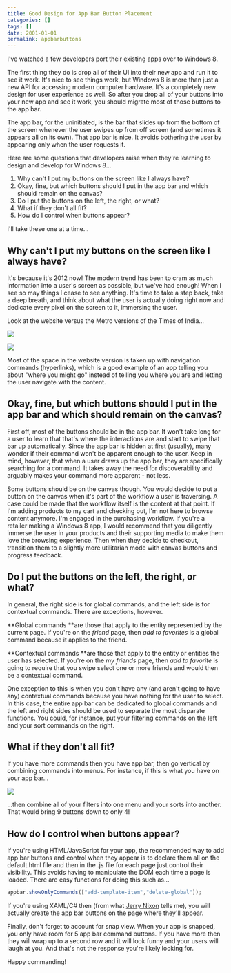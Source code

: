 ```yaml
---
title: Good Design for App Bar Button Placement
categories: []
tags: []
date: 2001-01-01
permalink: appbarbuttons
---
```


I&#39;ve watched a few developers port their existing apps over to Windows 8.

The first thing they do is drop all of their UI into their new app and run it to see it work. It&#39;s nice to see things work, but Windows 8 is more than just a new API for accessing modern computer hardware. It&#39;s a completely new design for user experience as well. So after you drop all of your buttons into your new app and see it work, you should migrate most of those buttons to the app bar.
<!-- xmore -->

The app bar, for the uninitiated, is the bar that slides up from the bottom of the screen whenever the user swipes up from off screen (and sometimes it appears all on its own). That app bar is nice. It avoids bothering the user by appearing only when the user requests it.

Here are some questions that developers raise when they&#39;re learning to design and develop for Windows 8...

1.  Why can&#39;t I put my buttons on the screen like I always have?
2.  Okay, fine, but which buttons should I put in the app bar and which should remain on the canvas?
3.  Do I put the buttons on the left, the right, or what?
4.  What if they don&#39;t all fit?
5.  How do I control when buttons appear?

I&#39;ll take these one at a time...

## Why can&#39;t I put my buttons on the screen like I always have?

It&#39;s because it&#39;s 2012 now! The modern trend has been to cram as much information into a user&#39;s screen as possible, but we&#39;ve had enough! When I see so may things I cease to see anything. It&#39;s time to take a step back, take a deep breath, and think about what the user is actually doing right now and dedicate every pixel on the screen to it, immersing the user.

Look at the website versus the Metro versions of the Times of India...

![](/files/appbarbuttons_01.png)

![](/files/appbarbuttons_02.png)

Most of the space in the website version is taken up with navigation commands (hyperlinks), which is a good example of an app telling you about "where you might go" instead of telling you where you are and letting the user navigate with the content.

## Okay, fine, but which buttons should I put in the app bar and which should remain on the canvas?

First off, most of the buttons should be in the app bar. It won&#39;t take long for a user to learn that that&#39;s where the interactions are and start to swipe that bar up automatically. Since the app bar is hidden at first (usually), many wonder if their command won&#39;t be apparent enough to the user. Keep in mind, however, that when a user draws up the app bar, they are specifically searching for a command. It takes away the need for discoverability and arguably makes your command more apparent - not less.

Some buttons should be on the canvas though. You would decide to put a button on the canvas when it&#39;s part of the workflow a user is traversing. A case could be made that the workflow itself is the content at that point. If I&#39;m adding products to my cart and checking out, I&#39;m not here to browse content anymore. I&#39;m engaged in the purchasing workflow. If you&#39;re a retailer making a Windows 8 app, I would recommend that you diligently immerse the user in your products and their supporting media to make them love the browsing experience. Then when they decide to checkout, transition them to a slightly more utilitarian mode with canvas buttons and progress feedback.

## Do I put the buttons on the left, the right, or what?

In general, the right side is for global commands, and the left side is for contextual commands. There are exceptions, however.

**Global commands **are those that apply to the entity represented by the current page. If you&#39;re on the _friend_ page, then _add to favorites_ is a global command because it applies to the friend.

**Contextual commands **are those that apply to the entity or entities the user has selected. If you&#39;re on the _my friends_ page, then _add to favorite_ is going to require that you swipe select one or more friends and would then be a contextual command.

One exception to this is when you don&#39;t have any (and aren&#39;t going to have any) contextual commands because you have nothing for the user to select. In this case, the entire app bar can be dedicated to global commands and the left and right sides should be used to separate the most disparate functions. You could, for instance, put your filtering commands on the left and your sort commands on the right.

## What if they don&#39;t all fit?

If you have more commands then you have app bar, then go vertical by combining commands into menus. For instance, if this is what you have on your app bar...

![](/files/appbarbuttons_03.png)

...then combine all of your filters into one menu and your sorts into another. That would bring 9 buttons down to only 4!

## How do I control when buttons appear?

If you&#39;re using HTML/JavaScript for your app, the recommended way to add app bar buttons and control when they appear is to declare them all on the default.html file and then in the .js file for each page just control their visibility. This avoids having to manipulate the DOM each time a page is loaded. There are easy functions for doing this such as...

``` js
appbar.showOnlyCommands(["add-template-item","delete-global"]);
```

If you&#39;re using XAML/C# then (from what [Jerry Nixon](http://www.jerrynixon.com) tells me), you will actually create the app bar buttons on the page where they&#39;ll appear.

Finally, don&#39;t forget to account for snap view. When your app is snapped, you only have room for 5 app bar command buttons. If you have more then they will wrap up to a second row and it will look funny and your users will laugh at you. And that&#39;s not the response you&#39;re likely looking for.

Happy commanding!